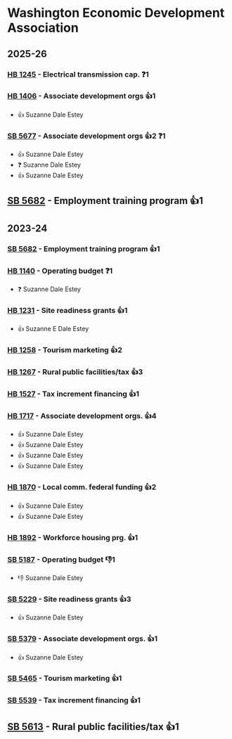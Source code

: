 # Washington Economic Development Association
## 2025-26

### [HB 1245](/bill/2025-26/hb/1245/) - Electrical transmission cap.   ❓1

### [HB 1406](/bill/2025-26/hb/1406/) - Associate development orgs 👍1  
* 👍 Suzanne Dale Estey

### [SB 5677](/bill/2025-26/sb/5677/) - Associate development orgs 👍2  ❓1
* 👍 Suzanne Dale Estey
* ❓ Suzanne Dale Estey
* 👍 Suzanne Dale Estey

## [SB 5682](/bill/2025-26/sb/5682/) - Employment training program 👍1  

## 2023-24

### [SB 5682](/bill/2023-24/sb/5682/) - Employment training program 👍1  

### [HB 1140](/bill/2023-24/hb/1140/) - Operating budget   ❓1
* ❓ Suzanne Dale Estey

### [HB 1231](/bill/2023-24/hb/1231/) - Site readiness grants 👍1  
* 👍 Suzanne E Dale Estey

### [HB 1258](/bill/2023-24/hb/1258/) - Tourism marketing 👍2  

### [HB 1267](/bill/2023-24/hb/1267/) - Rural public facilities/tax 👍3  

### [HB 1527](/bill/2023-24/hb/1527/) - Tax increment financing 👍1  

### [HB 1717](/bill/2023-24/hb/1717/) - Associate development orgs. 👍4  
* 👍 Suzanne Dale Estey
* 👍 Suzanne Dale Estey
* 👍 Suzanne Dale Estey
* 👍 Suzanne Dale Estey

### [HB 1870](/bill/2023-24/hb/1870/) - Local comm. federal funding 👍2  
* 👍 Suzanne Dale Estey
* 👍 Suzanne Dale Estey

### [HB 1892](/bill/2023-24/hb/1892/) - Workforce housing prg. 👍1  

### [SB 5187](/bill/2023-24/sb/5187/) - Operating budget  👎1 
* 👎 Suzanne Dale Estey

### [SB 5229](/bill/2023-24/sb/5229/) - Site readiness grants 👍3  
* 👍 Suzanne Dale Estey

### [SB 5379](/bill/2023-24/sb/5379/) - Associate development orgs. 👍1  
* 👍 Suzanne Dale Estey

### [SB 5465](/bill/2023-24/sb/5465/) - Tourism marketing 👍1  

### [SB 5539](/bill/2023-24/sb/5539/) - Tax increment financing 👍1  

## [SB 5613](/bill/2023-24/sb/5613/) - Rural public facilities/tax 👍1  
